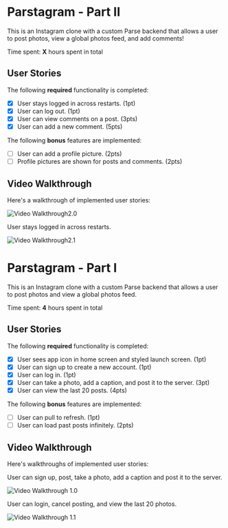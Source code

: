 # Parstagram - Part II

This is an Instagram clone with a custom Parse backend that allows a user to post photos, view a global photos feed, and add comments!

Time spent: **X** hours spent in total

## User Stories

The following **required** functionality is completed:

- [x] User stays logged in across restarts. (1pt)
- [x] User can log out. (1pt)
- [x] User can view comments on a post. (3pts)
- [x] User can add a new comment. (5pts)

The following **bonus** features are implemented:

- [ ] User can add a profile picture. (2pts)
- [ ] Profile pictures are shown for posts and comments. (2pts)

## Video Walkthrough

Here's a walkthrough of implemented user stories:

<img src='https://media4.giphy.com/media/1konE3lFj4TSFWGjqu/giphy.gif' title='Video Walkthrough2.0' width='' alt='Video Walkthrough2.0' />

User stays logged in across restarts.

<img src='https://media0.giphy.com/media/dUqAyPYX3bRwV7TyPC/giphy.gif' title='Video Walkthrough2.1' width='' alt='Video Walkthrough2.1' />

# Parstagram - Part I

This is an Instagram clone with a custom Parse backend that allows a user to post photos and view a global photos feed.

Time spent: **4** hours spent in total

## User Stories

The following **required** functionality is completed:

- [x] User sees app icon in home screen and styled launch screen. (1pt)
- [x] User can sign up to create a new account. (1pt)
- [x] User can log in. (1pt)
- [x] User can take a photo, add a caption, and post it to the server. (3pt)
- [x] User can view the last 20 posts. (4pts)

The following **bonus** features are implemented:

- [ ] User can pull to refresh. (1pt)
- [ ] User can load past posts infinitely. (2pts)

## Video Walkthrough

Here's walkthroughs of implemented user stories:

User can sign up, post, take a photo, add a caption and post it to the server.

<img src='https://media0.giphy.com/media/Fqiul9pjClpSht10cz/giphy.gif' title='Video Walkthrough 1.0' width='' alt='Video Walkthrough 1.0' />

User can login, cancel posting, and view the last 20 photos.

<img src='https://media2.giphy.com/media/Lll5eQjD0MLXApAYsE/giphy.gif' title='Video Walkthrough 1.1' width='' alt='Video Walkthrough 1.1' />

